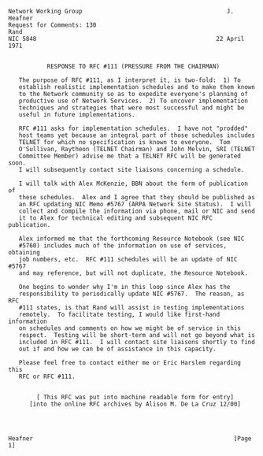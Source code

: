     Network Working Group                                         J. Heafner
    Request for Comments: 130                                           Rand
    NIC 5848                                                   22 April 1971


               RESPONSE TO RFC #111 (PRESSURE FROM THE CHAIRMAN)

       The purpose of RFC #111, as I interpret it, is two-fold:  1) To
       establish realistic implementation schedules and to make them known
       to the Network community so as to expedite everyone's planning of
       productive use of Network Services.  2) To uncover implementation
       techniques and strategies that were most successful and might be
       useful in future implementations.

       RFC #111 asks for implementation schedules.  I have not "prodded"
       host teams yet because an integral part of those schedules includes
       TELNET for which no specification is known to everyone.  Tom
       O'Sullivan, Raytheon (TELNET Chairman) and John Melvin, SRI (TELNET
       Committee Member) advise me that a TELNET RFC will be generated soon.
       I will subsequently contact site liaisons concerning a schedule.

       I will talk with Alex McKenzie, BBN about the form of publication of
       these schedules.  Alex and I agree that they should be published as
       an RFC updating NIC Memo #5767 (ARPA Network Site Status).  I will
       collect and compile the information via phone, mail or NIC and send
       it to Alex for technical editing and subsequent NIC RFC publication.

       Alex informed me that the forthcoming Resource Notebook (see NIC
       #5760) includes much of the information on use of services, obtaining
       job numbers, etc.  RFC #111 schedules will be an update of NIC #5767
       and may reference, but will not duplicate, the Resource Notebook.

       One begins to wonder why I'm in this loop since Alex has the
       responsibility to periodically update NIC #5767.  The reason, as RFC
       #111 states, is that Rand will assist in testing implementations
       remotely.  To facilitate testing, I would like first-hand information
       on schedules and comments on how we might be of service in this
       respect.  Testing will be short-term and will not go beyond what is
       included in RFC #111.  I will contact site liaisons shortly to find
       out if and how we can be of assistance in this capacity.

       Please feel free to contact either me or Eric Harslem regarding this
       RFC or RFC #111.


            [ This RFC was put into machine readable form for entry]
          [into the online RFC archives by Alison M. De La Cruz 12/00]




    Heafner                                                         [Page 1]
